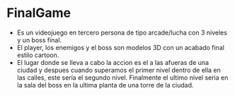 # FinalGame
- Es un videojuego en tercero persona de tipo arcade/lucha con 3 niveles y un boss final.
- El player, los enemigos y el boss son modelos 3D con un acabado final estilo cartoon.
- El lugar donde se lleva a cabo la accion  es el a las afueras de una ciudad y despues cuando superamos el primer nivel dentro de ella en las calles, este sería el segundo nivel. Finalmente el ultimo nivel seria en la sala del boss en la ultima planta de una torre de la ciudad.



